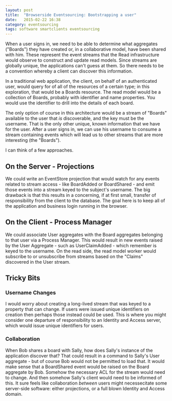 ```yaml
---
layout: post
title:  "Browserside Eventsourcing: Bootstrapping a user"
date:   2015-02-22 16:38
category: eventsourcing
tags: software smartclients eventsourcing
---
```

When a user signs in, we need to be able to determine what aggregates ("Boards") they have created or, in a collaborative model, have been shared with him.  These represent the event streams that the Read infrastructure would observe to construct and update read models.  Since streams are globally unique, the applications can't guess at them.  So there needs to be a convention whereby a client can discover this information.

In a traditional web application, the client, on behalf of an authenticated user, would query for of all of the resources of a certain type; in this exploration, that would be a Boards resource.  The read model would be a collection of Boards, probably with identifier and name properties.  You would use the identifier to drill into the details of each board.

The only option of course in this architecture would be a stream of "Boards" available to the user that *is* discoverable, and the key must be the username.  That is the only other unique, known information that we have for the user.  After a user signs in, we can use his username to consume a stream containing events which will lead us to other streams that are more interesting (the "Boards").

I can think of a few approaches.

On the Server - Projections
-----------
We could write an EventStore projection that would watch for any events related to stream access - like BoardAdded or BoardShared - and emit those events into a stream keyed to the subject's username.  The big drawback is that this results in a concerning, if at first small, transfer of responsibility from the client to the database.  The goal here is to keep all of the application and business login running in the browser.

On the Client - Process Manager
---------------
We could associate User aggregates with the Board aggregates belonging to that user via a Process Manager.  This would result in new events raised by the User Aggregate - such as UserClaimAdded - which remember is keyed to the username.  On the read side, the read model worker would subscribe to or unsubscribe from streams based on the "Claims" discovered in the User stream.

Tricky Bits
-----------

### Username Changes
I would worry about creating a long-lived stream that was keyed to a property that can change.  If users were issued unique identifiers on creation then perhaps those instead could be used.  This is where you might consider one departure of responsibility to an Identity and Access server, which would issue unique identifiers for users.

### Collaboration
When Bob shares a board with Sally, how does Sally's instance of the application discover that?  That could result in a command to Sally's User aggregate - but of course Bob would not be permitted to load that.  It would make sense that a BoardShared event would be raised on the Board aggregate by Bob.  Somehow the necessary ACL for the stream would need to change.  And then somehow Sally's client would need to be informed of this.  It sure feels like collaboration _between_ users might necessecitate some server-side software: either projections, or a full blown Identity and Access domain.